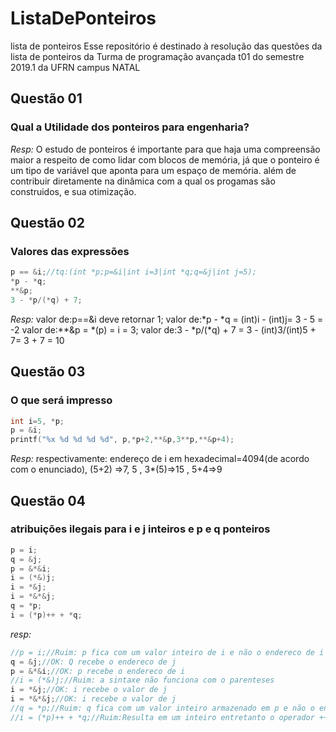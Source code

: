 # ListaDePonteiros
lista de ponteiros
Esse repositório é destinado à resolução das questões da lista de ponteiros 
da Turma de programação avançada t01 do semestre 2019.1 da UFRN campus NATAL 

## Questão 01
### Qual a Utilidade dos ponteiros para engenharia?
*Resp:* O estudo de ponteiros é importante para que haja uma compreensão maior
a respeito de como lidar com blocos de memória, já que o ponteiro é um tipo
de variável que aponta para um espaço de memória. além de contribuir diretamente 
na dinâmica com a qual os progamas são construidos, e sua otimização.

## Questão 02
### Valores das expressões

```c 
p == &i;//tq:(int *p;p=&i|int i=3|int *q;q=&j|int j=5);
*p - *q;
**&p;
3 - *p/(*q) + 7;
```
*Resp:* valor de:p==&i deve retornar 1; valor de:*p - *q = (int)i - (int)j= 3 - 5 = -2
valor de:**&p = *(p) = i = 3; valor de:3 - *p/(*q) + 7 = 3 - (int)3/(int)5 + 7= 3 + 7 = 10
## Questão 03
### O que será impresso
```c
int i=5, *p;
p = &i;
printf("%x %d %d %d %d", p,*p+2,**&p,3**p,**&p+4);
```
*Resp:* respectivamente: endereço de i em hexadecimal=4094(de acordo com o enunciado), 
(5+2) =>7, 5 , 3*(5)=>15 , 5+4=>9 

## Questão 04
### atribuições ilegais para i e j inteiros e p e q ponteiros
```c
p = i;
q = &j;
p = &*&i;
i = (*&)j;
i = *&j;
i = *&*&j;
q = *p;
i = (*p)++ + *q;
```
*resp:* 
```c
//p = i;//Ruim: p fica com um valor inteiro de i e não o endereco de i
q = &j;//OK: Q recebe o endereco de j
p = &*&i;//OK: p recebe o endereco de i
//i = (*&)j;//Ruim: a sintaxe não funciona com o parenteses
i = *&j;//OK: i recebe o valor de j
i = *&*&j;//OK: i recebe o valor de j
//q = *p;//Ruim: q fica com um valor inteiro armazenado em p e não o endereco de p;
//i = (*p)++ + *q;//Ruim:Resulta em um inteiro entretanto o operador ++ não tem funcionalidade no caso
```
